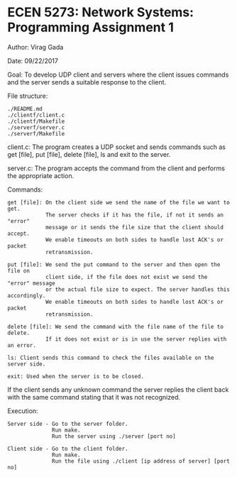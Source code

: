 # ECEN 5273: Network Systems: Programming Assignment 1 #

Author: Virag Gada

Date: 09/22/2017

Goal: To develop UDP client and servers where the client issues commands
      and the server sends a suitable response to the client.

File structure:
```
./README.md
./clientf/client.c
./clientf/Makefile
./serverf/server.c
./serverf/Makefile
```

client.c: The program creates a UDP socket and sends commands such as get [file],
          put [file], delete [file], ls and exit to the server.

server.c: The program accepts the command from the client and performs the
          appropriate action.

Commands:
```
get [file]: On the client side we send the name of the file we want to get.
            The server checks if it has the file, if not it sends an "error"
            message or it sends the file size that the client should accept.
            We enable timeouts on both sides to handle lost ACK's or packet
            retransmission.

put [file]: We send the put command to the server and then open the file on
            client side, if the file does not exist we send the "error" message
            or the actual file size to expect. The server handles this accordingly.
            We enable timeouts on both sides to handle lost ACK's or packet
            retransmission.

delete [file]: We send the command with the file name of the file to delete.
            If it does not exist or is in use the server replies with an error.

ls: Client sends this command to check the files available on the server side.

exit: Used when the server is to be closed.
```

If the client sends any unknown command the server replies the client back with
the same command stating that it was not recognized.

Execution:
```
Server side - Go to the server folder.
              Run make.
              Run the server using ./server [port no]

Client side - Go to the client folder.
              Run make.
              Run the file using ./client [ip address of server] [port no]
```
